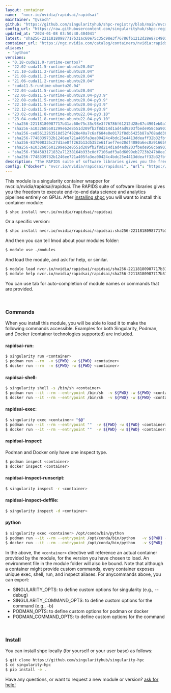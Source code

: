 ```yaml
---
layout: container
name:  "nvcr.io/nvidia/rapidsai/rapidsai"
maintainer: "@vsoch"
github: "https://github.com/singularityhub/shpc-registry/blob/main/nvcr.io/nvidia/rapidsai/rapidsai/container.yaml"
config_url: "https://raw.githubusercontent.com/singularityhub/shpc-registry/main/nvcr.io/nvidia/rapidsai/rapidsai/container.yaml"
updated_at: "2024-01-08 03:50:40.404041"
latest: "sha256-22118180987717b31ac60e75c35c98e3f76786f61212d28e87c4901eb0a79586.sbom"
container_url: "https://ngc.nvidia.com/catalog/containers/nvidia:rapidsai:rapidsai/tags"
aliases:
 - "python"
versions:
 - "0.18-cuda11.0-runtime-centos7"
 - "22.02-cuda11.5-runtime-ubuntu20.04"
 - "21.10-cuda11.2-runtime-ubuntu20.04"
 - "21.08-cuda11.2-runtime-ubuntu20.04"
 - "21.06-cuda11.2-runtime-ubuntu20.04"
 - "cuda11.5-runtime-ubuntu20.04"
 - "22.04-cuda11.5-runtime-ubuntu20.04"
 - "22.06-cuda11.5-runtime-ubuntu20.04-py3.9"
 - "22.08-cuda11.5-runtime-ubuntu20.04-py3.9"
 - "22.10-cuda11.5-runtime-ubuntu20.04-py3.9"
 - "22.12-cuda11.5-runtime-ubuntu20.04-py3.9"
 - "23.02-cuda11.8-runtime-ubuntu22.04-py3.10"
 - "23.04-cuda11.8-runtime-ubuntu22.04-py3.10"
 - "sha256-22118180987717b31ac60e75c35c98e3f76786f61212d28e87c4901eb0a79586.sbom"
 - "sha256-a1032685601299e62e8551d209fb2f8d214d1ad4ad9203fbede958c6a90376bd.vex"
 - "sha256-ce85612263518d52f4828e40a7c6af684e0e0172f8db5425b87a768add303777.sbom"
 - "sha256-7748339732b1246ee721a405fa3ea00424c4bdc25e4413ddeaff32b32fbf6e0c.vex"
 - "sha256-837008335c27d1ae0ff263b13d5352e61faef7ee20df4080a6ec0a916659e33b.vex"
 - "sha256-a1032685601299e62e8551d209fb2f8d214d1ad4ad9203fbede958c6a90376bd.sbom"
 - "sha256-f384583171832a71238164b933c0df7106adf3a8d6099eb2723b247b8ee79b1c.vex"
 - "sha256-7748339732b1246ee721a405fa3ea00424c4bdc25e4413ddeaff32b32fbf6e0c.sbom"
description: "The RAPIDS suite of software libraries gives you the freedom to execute end-to-end data science and analytics pipelines entirely on GPUs."
config: {"docker": "nvcr.io/nvidia/rapidsai/rapidsai", "url": "https://ngc.nvidia.com/catalog/containers/nvidia:rapidsai:rapidsai/tags", "maintainer": "@vsoch", "description": "The RAPIDS suite of software libraries gives you the freedom to execute end-to-end data science and analytics pipelines entirely on GPUs.", "latest": {"sha256-22118180987717b31ac60e75c35c98e3f76786f61212d28e87c4901eb0a79586.sbom": "sha256:5c730055a8c6aec61285f0431b72c63deb1b3db787d3b9d79bdd5cf2c31eaf83"}, "tags": {"0.18-cuda11.0-runtime-centos7": "sha256:9491e49936e10fc6e7c5b90a1d8141bab74e5879e1681146f0d2cf9aa6a9d24a", "22.02-cuda11.5-runtime-ubuntu20.04": "sha256:961282c653419d174ba496b023e27c9535b475c949947343ceda0b8e8baea64a", "21.10-cuda11.2-runtime-ubuntu20.04": "sha256:16d8ea2a5e15e3157986082b091462477fee0216e805e11626db7abd4b582cd7", "21.08-cuda11.2-runtime-ubuntu20.04": "sha256:c4508c3862e47432f28f11bad12d19493103928098b8e3d4c6e92a93115e6efb", "21.06-cuda11.2-runtime-ubuntu20.04": "sha256:e28506f37088fbd9bb24356f9ebbbe40553dd4898127f0fe7d8c145b61fed736", "cuda11.5-runtime-ubuntu20.04": "sha256:8a2c14908d12558e1e1d96950bb032c6e54563aa0faa73ae112d2e602aff6def", "22.04-cuda11.5-runtime-ubuntu20.04": "sha256:8a2c14908d12558e1e1d96950bb032c6e54563aa0faa73ae112d2e602aff6def", "22.06-cuda11.5-runtime-ubuntu20.04-py3.9": "sha256:bbe4fc5eb916f9e1c26b885f5586335b86fbbbc9fb8e8f19d2429ab4a79aa0fd", "22.08-cuda11.5-runtime-ubuntu20.04-py3.9": "sha256:c6ee5a8ee321719694fe23087ec6911e6d21effe2fa7fdc9bdf39ccf63e94cd5", "22.10-cuda11.5-runtime-ubuntu20.04-py3.9": "sha256:f40c36559f255c728f5e616c67fbeb28494ea69f565867bf833aef13cf8f4f80", "22.12-cuda11.5-runtime-ubuntu20.04-py3.9": "sha256:f45f17599a44d9ba602e5157b7bf4dc1e7cfd1fda83cbea4355a04989ee5a5a0", "23.02-cuda11.8-runtime-ubuntu22.04-py3.10": "sha256:23cca281fe69511ff194bd5c76ce306e9237ab21d91ca8fff7a47930ac3cbb38", "23.04-cuda11.8-runtime-ubuntu22.04-py3.10": "sha256:a6aa67b19a65e0d1f35a18558ecb05efbe28d04afa92cc9b5e17c56cdc479e8c", "sha256-22118180987717b31ac60e75c35c98e3f76786f61212d28e87c4901eb0a79586.sbom": "sha256:5c730055a8c6aec61285f0431b72c63deb1b3db787d3b9d79bdd5cf2c31eaf83", "sha256-a1032685601299e62e8551d209fb2f8d214d1ad4ad9203fbede958c6a90376bd.vex": "sha256:a52bce32e24d5fc803f7dd7734fcb0e458226605f182f94ae2c18445f9c216e8", "sha256-ce85612263518d52f4828e40a7c6af684e0e0172f8db5425b87a768add303777.sbom": "sha256:c9968c94c5194994bb9c78dd0f4fdf58a8ebf85e21abad315399048734c7fe57", "sha256-7748339732b1246ee721a405fa3ea00424c4bdc25e4413ddeaff32b32fbf6e0c.vex": "sha256:fd0c44de35fa1588104ad3547b18f64bcb041174cd683bf5174b4c07c2a58070", "sha256-837008335c27d1ae0ff263b13d5352e61faef7ee20df4080a6ec0a916659e33b.vex": "sha256:6bd86d4cbecdac2b2a618b58fb7bd4dd427f83f14e939ae533aa5c3de59b402c", "sha256-a1032685601299e62e8551d209fb2f8d214d1ad4ad9203fbede958c6a90376bd.sbom": "sha256:cb6a564452880170624042593b41f9ddaa6878ee506a7464a3c68ec2e93e729d", "sha256-f384583171832a71238164b933c0df7106adf3a8d6099eb2723b247b8ee79b1c.vex": "sha256:02ca0c3ef109d4e6a8e9640eb97502a81243edf977450502e722e06b03e0a659", "sha256-7748339732b1246ee721a405fa3ea00424c4bdc25e4413ddeaff32b32fbf6e0c.sbom": "sha256:85e90b03038b9675ce9990e5242684d003f1d3c0aca867bdcfae7b253e13b2e4"}, "filter": ["^((?!base).)*$"], "aliases": {"python": "/opt/conda/bin/python"}, "features": {"gpu": true}}
---
```


This module is a singularity container wrapper for nvcr.io/nvidia/rapidsai/rapidsai.
The RAPIDS suite of software libraries gives you the freedom to execute end-to-end data science and analytics pipelines entirely on GPUs.
After [installing shpc](#install) you will want to install this container module:


```bash
$ shpc install nvcr.io/nvidia/rapidsai/rapidsai
```

Or a specific version:

```bash
$ shpc install nvcr.io/nvidia/rapidsai/rapidsai:sha256-22118180987717b31ac60e75c35c98e3f76786f61212d28e87c4901eb0a79586.sbom
```

And then you can tell lmod about your modules folder:

```bash
$ module use ./modules
```

And load the module, and ask for help, or similar.

```bash
$ module load nvcr.io/nvidia/rapidsai/rapidsai/sha256-22118180987717b31ac60e75c35c98e3f76786f61212d28e87c4901eb0a79586.sbom
$ module help nvcr.io/nvidia/rapidsai/rapidsai/sha256-22118180987717b31ac60e75c35c98e3f76786f61212d28e87c4901eb0a79586.sbom
```

You can use tab for auto-completion of module names or commands that are provided.

<br>

### Commands

When you install this module, you will be able to load it to make the following commands accessible.
Examples for both Singularity, Podman, and Docker (container technologies supported) are included.

#### rapidsai-run:

```bash
$ singularity run <container>
$ podman run --rm  -v ${PWD} -w ${PWD} <container>
$ docker run --rm  -v ${PWD} -w ${PWD} <container>
```

#### rapidsai-shell:

```bash
$ singularity shell -s /bin/sh <container>
$ podman run --it --rm --entrypoint /bin/sh  -v ${PWD} -w ${PWD} <container>
$ docker run --it --rm --entrypoint /bin/sh  -v ${PWD} -w ${PWD} <container>
```

#### rapidsai-exec:

```bash
$ singularity exec <container> "$@"
$ podman run --it --rm --entrypoint ""  -v ${PWD} -w ${PWD} <container> "$@"
$ docker run --it --rm --entrypoint ""  -v ${PWD} -w ${PWD} <container> "$@"
```

#### rapidsai-inspect:

Podman and Docker only have one inspect type.

```bash
$ podman inspect <container>
$ docker inspect <container>
```

#### rapidsai-inspect-runscript:

```bash
$ singularity inspect -r <container>
```

#### rapidsai-inspect-deffile:

```bash
$ singularity inspect -d <container>
```


#### python

```bash
$ singularity exec <container> /opt/conda/bin/python
$ podman run --it --rm --entrypoint /opt/conda/bin/python   -v ${PWD} -w ${PWD} <container> -c " $@"
$ docker run --it --rm --entrypoint /opt/conda/bin/python   -v ${PWD} -w ${PWD} <container> -c " $@"
```



In the above, the `<container>` directive will reference an actual container provided
by the module, for the version you have chosen to load. An environment file in the
module folder will also be bound. Note that although a container
might provide custom commands, every container exposes unique exec, shell, run, and
inspect aliases. For anycommands above, you can export:

 - SINGULARITY_OPTS: to define custom options for singularity (e.g., --debug)
 - SINGULARITY_COMMAND_OPTS: to define custom options for the command (e.g., -b)
 - PODMAN_OPTS: to define custom options for podman or docker
 - PODMAN_COMMAND_OPTS: to define custom options for the command

<br>

### Install

You can install shpc locally (for yourself or your user base) as follows:

```bash
$ git clone https://github.com/singularityhub/singularity-hpc
$ cd singularity-hpc
$ pip install -e .
```

Have any questions, or want to request a new module or version? [ask for help!](https://github.com/singularityhub/singularity-hpc/issues)
